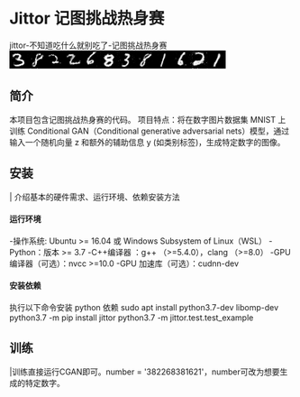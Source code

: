 # Jittor 记图挑战热身赛 
jittor-不知道吃什么就别吃了-记图挑战热身赛
![image](result.png)

## 简介
本项目包含记图挑战热身赛的代码。
项目特点：将在数字图片数据集 MNIST 上训练 Conditional GAN（Conditional generative adversarial nets）模型，通过输入一个随机向量 z 和额外的辅助信息 y (如类别标签)，生成特定数字的图像。

## 安装 
| 介绍基本的硬件需求、运行环境、依赖安装方法
#### 运行环境
-操作系统: Ubuntu >= 16.04 或 Windows Subsystem of Linux（WSL）
-Python：版本 >= 3.7
-C++编译器 ：g++ （>=5.4.0），clang （>=8.0）
-GPU 编译器（可选）：nvcc >=10.0
-GPU 加速库（可选）：cudnn-dev 

#### 安装依赖
执行以下命令安装 python 依赖
sudo apt install python3.7-dev libomp-dev
python3.7 -m pip install jittor
python3.7 -m jittor.test.test_example


## 训练
|训练直接运行CGAN即可。number = '382268381621'，number可改为想要生成的特定数字。
